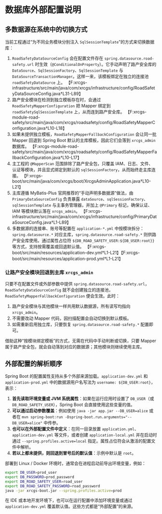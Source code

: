 # 数据库外部配置说明

## 多数据源在系统中的切换方式

当前工程通过“为不同业务模块分别注入 `SqlSessionTemplate`”的方式来切换数据库：

1. `RoadSafetyDataSourceConfig` 会在配置文件存在 `spring.datasource.road-safety.url` 时生效（`@ConditionalOnProperty`）。它手动声明了路产安全库的 `DataSource`、`SqlSessionFactory`、`SqlSessionTemplate` 与 `DataSourceTransactionManager`。这样一来，该模板绑定在独立的连接池 `roadSafetyDataSource` 上。 【F:xrcgs-infrastructure/src/main/java/com/xrcgs/infrastructure/config/RoadSafetyDataSourceConfig.java†L31-L89】
2. 路产安全模块在检测到独立模板存在时，会通过 `RoadSafetyMapperConfiguration` 把 Mapper 绑定到 `roadSafetySqlSessionTemplate` 上，从而连到路产安全库。 【F:xrcgs-module-road-safety/src/main/java/com/xrcgs/roadsafety/config/RoadSafetyMapperConfiguration.java†L10-L18】
3. 如果未提供独立模板，`RoadSafetyMapperFallbackConfiguration` 会让同一批 Mapper 回退到 Spring Boot 默认的主库模板，因此它们会落到 `xrcgs_admin` 数据库。 【F:xrcgs-module-road-safety/src/main/java/com/xrcgs/roadsafety/config/RoadSafetyMapperFallbackConfiguration.java†L10-L17】
4. 主工程的 `@MapperScan` 范围排除了路产安全包，只覆盖 IAM、日志、文件、认证等模块，并且显式绑定到默认的 `sqlSessionFactory`，从而始终走主库连接。 【F:xrcgs-boot/src/main/java/com/xrcgs/boot/XrcgsAdminApplication.java†L10-L21】
5. 主库遵循 MyBatis-Plus 官网推荐的“手动声明多数据源”做法，由 `PrimaryDataSourceConfig` 负责暴露 `dataSource`、`sqlSessionFactory`、`sqlSessionTemplate` 与主事务管理器，并加上 `@Primary` 标记，确保认证、IAM 等模块默认落在 `xrcgs_admin`。
   【F:xrcgs-infrastructure/src/main/java/com/xrcgs/infrastructure/config/PrimaryDataSourceConfig.java†L1-L89】
6. 多数据源的连接串、账号等配置在 `application-*.yml` 中按模块拆分：`spring.datasource.*` 对应主库，`spring.datasource.road-safety.*` 则供路产安全库使用。通过属性占位符 `${DB_ROAD_SAFETY_USER:${DB_USER:root}}` 等方式，支持按需覆盖或回退默认值。 【F:xrcgs-boot/src/main/resources/application-dev.yml†L1-L21】【F:xrcgs-boot/src/main/resources/application-prod.yml†L1-L21】

### 让路产安全模块回退到主库 `xrcgs_admin`

只要不在配置文件或外部参数中提供 `spring.datasource.road-safety.url`，`RoadSafetyDataSourceConfig` 就不会创建独立的连接池，`RoadSafetyMapperFallbackConfiguration` 便会生效。此时：

1. 路产安全模块与其他模块一样共用默认数据源，所有读写均指向 `xrcgs_admin`。
2. 不需要改动 Mapper 代码，因扫描配置会自动切换到默认模板。
3. 如需重新启用独立库，只要恢复 `spring.datasource.road-safety.*` 配置即可。

借助这种“按模块绑定模板”的方式，无需在代码中手动判断或切换，只要 Mapper 属于路产安全包，就会自动落到对应的数据源；其他模块则继续使用主库。

## 外部配置的解析顺序

Spring Boot 的配置属性支持从多个外部来源加载。`application-dev.yml` 和 `application-prod.yml` 中的数据源用户名写法为 `username: ${DB_USER:root}`，表示：

1. **首先读取环境变量或 JVM 系统属性**：如果在运行应用时设置了 `DB_USER`（或 `DB_ROAD_SAFETY_USER`），Spring Boot 会直接使用这些变量的值。
2. **可以通过启动参数覆盖**：例如使用 `java -jar app.jar --DB_USER=alice` 或者在 `mvn spring-boot:run -Dspring-boot.run.arguments="--DB_USER=alice"` 中传参。
3. **也可以在外部配置文件中定义**：在同一目录放置 `application.yml`、`application-dev.yml` 等文件，或者创建 `application-local.yml` 并在启动时通过 `--spring.profiles.active=local` 指定。属性占位符会从激活的配置文件中解析。
4. **若以上都未提供，则回退到冒号后的默认值**：示例中默认是 `root`。

部署到 Linux / Docker 环境时，通常会在进程启动前导出环境变量，例如：

```bash
export DB_USER=prod_user
export DB_PASSWORD=prod_password
export DB_ROAD_SAFETY_USER=road_user
export DB_ROAD_SAFETY_PASSWORD=road_password
java -jar xrcgs-boot.jar --spring.profiles.active=prod
```

在 IDE 或本地开发环境下，也可以在运行配置中添加环境变量或通过 `application-dev.yml` 覆盖默认值。这些方式都是“外部配置”的来源。
